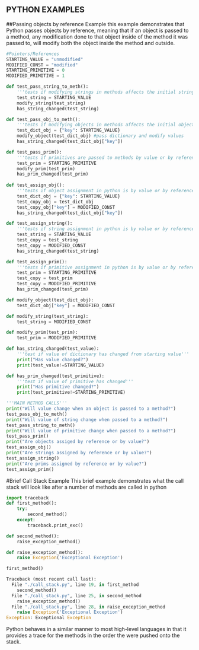 ## PYTHON EXAMPLES
##Passing objects by reference Example
this example demonstrates that Python passes objects by reference, meaning that if an object is 
passed to a method, any modification done to that object inside of the method it was passed to, will
modify both the object inside the method and outside.
```python
#Pointers/References
STARTING_VALUE = "unmodified"
MODIFIED_CONST = "modified"
STARTING_PRIMITIVE = 0
MODIFIED_PRIMITIVE = 1

def test_pass_string_to_meth():
    '''tests if modifying strings in methods affects the initial string outside of method'''
    test_string = STARTING_VALUE
    modify_string(test_string)
    has_string_changed(test_string)

def test_pass_obj_to_meth():
    '''tests if modifying objects in methods affects the initial object outside of method'''
    test_dict_obj = {"key": STARTING_VALUE}
    modify_object(test_dict_obj) #pass dictionary and modify values
    has_string_changed(test_dict_obj["key"])

def test_pass_prim():
    '''tests if primitives are passed to methods by value or by reference'''
    test_prim = STARTING_PRIMITIVE
    modify_prim(test_prim)
    has_prim_changed(test_prim)
 
def test_assign_obj():
    '''tests if object assignment in python is by value or by reference'''
    test_dict_obj = {"key": STARTING_VALUE}
    test_copy_obj = test_dict_obj
    test_copy_obj["key"] = MODIFIED_CONST
    has_string_changed(test_dict_obj["key"])

def test_assign_string():
    '''tests if string assignment in python is by value or by reference'''
    test_string = STARTING_VALUE
    test_copy = test_string
    test_copy = MODIFIED_CONST
    has_string_changed(test_string)

def test_assign_prim():
    '''tests if primitive assignment in python is by value or by reference'''
    test_prim = STARTING_PRIMITIVE
    test_copy = test_prim
    test_copy = MODIFIED_PRIMITIVE
    has_prim_changed(test_prim)

def modify_object(test_dict_obj):
    test_dict_obj["key"] = MODIFIED_CONST

def modify_string(test_string):
    test_string = MODIFIED_CONST

def modify_prim(test_prim):
    test_prim = MODIFIED_PRIMITIVE

def has_string_changed(test_value):
    '''test if value of dictionary has changed from starting value'''
    print("Has value changed?")
    print(test_value!=STARTING_VALUE)

def has_prim_changed(test_primitive):
    '''test if value of primitive has changed'''
    print("Has primitive changed?")
    print(test_primitive!=STARTING_PRIMITIVE)

'''MAIN METHOD CALLS'''
print("Will value change when an object is passed to a method?")
test_pass_obj_to_meth()
print("Will value of string change when passed to a method?")
test_pass_string_to_meth()
print("Will value of primitive change when passed to a method?")
test_pass_prim()
print("Are objects assiged by reference or by value?")
test_assign_obj()
print("Are strings assigned by reference or by value?")
test_assign_string()
print("Are prims assigned by reference or by value?")
test_assign_prim()
```
#Brief Call Stack Example
This brief example demonstrates what the call stack will look like after a number of methods
are called in python
```python
import traceback
def first_method():
    try:
        second_method()
    except:
        traceback.print_exc()

def second_method():
    raise_exception_method()

def raise_exception_method():
    raise Exception('Exceptional Exception')

first_method()

Traceback (most recent call last):
  File "./call_stack.py", line 19, in first_method
    second_method()
  File "./call_stack.py", line 25, in second_method
    raise_exception_method()
  File "./call_stack.py", line 28, in raise_exception_method
    raise Exception('Exceptional Exception')
Exception: Exceptional Exception
```
Python behaves in a similar manner to most high-level languages in that it provides a trace for the methods in the order the were pushed onto the stack.  

